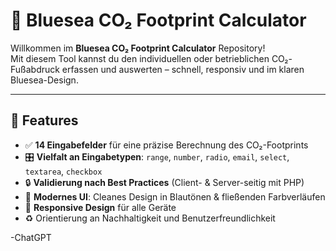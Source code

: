 # 🌊 Bluesea CO₂ Footprint Calculator

Willkommen im **Bluesea CO₂ Footprint Calculator** Repository!  
Mit diesem Tool kannst du den individuellen oder betrieblichen CO₂-Fußabdruck erfassen und auswerten – schnell, responsiv und im klaren Bluesea-Design.

---

## 🚀 Features

- ✅ **14 Eingabefelder** für eine präzise Berechnung des CO₂-Footprints  
- 🎛️ **Vielfalt an Eingabetypen**: `range`, `number`, `radio`, `email`, `select`, `textarea`, `checkbox`  
- 🔒 **Validierung nach Best Practices** (Client- & Server-seitig mit PHP)  
- 🎨 **Modernes UI**: Cleanes Design in Blautönen & fließenden Farbverläufen  
- 📱 **Responsive Design** für alle Geräte  
- ♻️ Orientierung an Nachhaltigkeit und Benutzerfreundlichkeit


-ChatGPT
